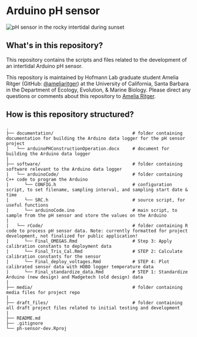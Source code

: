 # Arduino pH sensor 

![pH sensor in the rocky intertidal during sunset](/media/alg_sunset-wide.png?raw=true)

## What's in this repository?
This repository contains the scripts and files related to the development of an intertidal Arduino pH sensor.

This repository is maintained by Hofmann Lab graduate student Amelia Ritger (GitHub: [@ameliaritger](https://github.com/ameliaritger)) at the University of California, Santa Barbara in the Department of Ecology, Evolution, & Marine Biology. Please direct any questions or comments about this repository to [Amelia Ritger](mailto:aritger@ucsb.edu).

## How is this repository structured?
```
.
├── documentation/                              # folder containing documentation for building the Arduino data logger for the pH sensor project
│   └── arduinoPHConstructionOperation.docx     # document for building the Arduino data logger
|
├── software/                                   # folder containing software relevant to the Arduino data logger
|   └── arduinoCode/                            # folder containing C++ code to program the Arduino
|      └── CONFIG.h                             # configuration script, to set filename, sampling interval, and sampling start date & time
|      └── SRC.h                                # source script, for useful functions
|      └── arduinoCode.ino                      # main script, to sample from the pH sensor and store the values on the Arduino
|           
|   └── rCode/                                  # folder containing R code to process pH sensor data. Note: currently formatted for project development, not finalized for public application!
|      └── Final_OMEGAS.Rmd                     # Step 3: Apply calibration constants to deployment data
|      └── Final_Tris_Cal.Rmd                   # STEP 2: Calculate calibration constants for the sensor
|      └── Final_deploy_voltages.Rmd            # STEP 4: Plot calibrated sensor data with HOBO logger temperature data
|      └── Final_standardize_data.Rmd           # STEP 1: Standardize Arduino (new design) and Madgetech (old design) data
|
├── media/                                      # folder containing media files for project repo
|
├── draft_files/                                # folder containing all draft project files related to initial testing and development
|
├── README.md
├── .gitignore        
└── ph-sensor-dev.Rproj
```